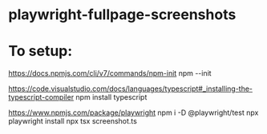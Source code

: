 # playwright-fullpage-screenshots

# To setup:
https://docs.npmjs.com/cli/v7/commands/npm-init
npm --init

https://code.visualstudio.com/docs/languages/typescript#_installing-the-typescript-compiler
npm install typescript

https://www.npmjs.com/package/playwright
npm i -D @playwright/test
npx playwright install
npx tsx screenshot.ts 


